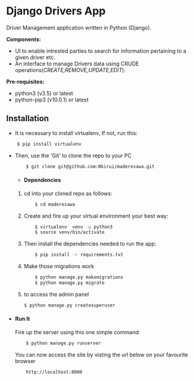 # Django Drivers App
Driver Management application written in Python (Django).

**Components:**
- UI to enable intrested parties to search for information pertaining to a given driver etc.
- An interface to manage Drivers data using CRUDE operations(*CREATE,REMOVE,UPDATE,EDIT*).

**Pre-requisites:**
- python3 (v3.5) or latest
- python-pip3 (v10.0.1) or latest

## Installation
* It is necessary to install virtualenv, If not, run this:
```bash
    $ pip install virtualenv
```
* Then, use the 'Git' to clone the repo to your PC
    ```bash
        $ git clone git@github.com:Nkirui/maderesawa.git
    ```
    
  * #### Dependencies
  1. cd into your cloned repo as follows:
      ```bash
          $ cd maderesawa
      ```
  2. Create and fire up your virtual environment your best way:
      ```bash
          $ virtualenv  venv -p python3
          $ source venv/bin/activate
      ```
  3. Then install the dependencies needed to run the app:
      
      ```bash
          $ pip install -r requirements.txt
      ```
  4. Make those migrations work
      ```bash
          $ python manage.py makemigrations
          $ python manage.py migrate
      ```
  5. to access the admin panel
      ```bash
      $ python manage.py createsuperuser
      ```

* #### Run It
    Fire up the server using this one simple command:
    ```bash
        $ python manage.py runserver
    ```
    You can now access the site by visting the url below on your favourite browser
    ```
        http://localhost:8000
    ```
